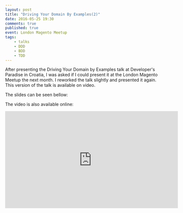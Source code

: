 ```yaml
---
layout: post
title: "Driving Your Domain By Examples(2)"
date: 2016-05-25 19:30
comments: true
published: true
event: London Magento Meetup
tags:
    - talks
    - DDD
    - BDD
    - TDD
---
```


After presenting the Driving Your Domain by Examples talk at Developer's
Paradise in Croatia, I was asked if I could present it at the London Magento
Meetup the next month. I reworked the talk slightly and presented it again.
This version of the talk is available on video.

The slides can be seen bellow:

<script async class="speakerdeck-embed"
data-id="bc5e7b5f575849a7bf5d14f45cf74ad6" data-ratio="1.33333333333333"
src="//speakerdeck.com/assets/embed.js"></script>

The video is also available online:

<div class="embed-responsive embed-responsive-16by9">
<iframe width="560" height="315" src="https://www.youtube.com/embed/zt5mcdVUK1c?start=2445" frameborder="0" allowfullscreen></iframe>
</div>

